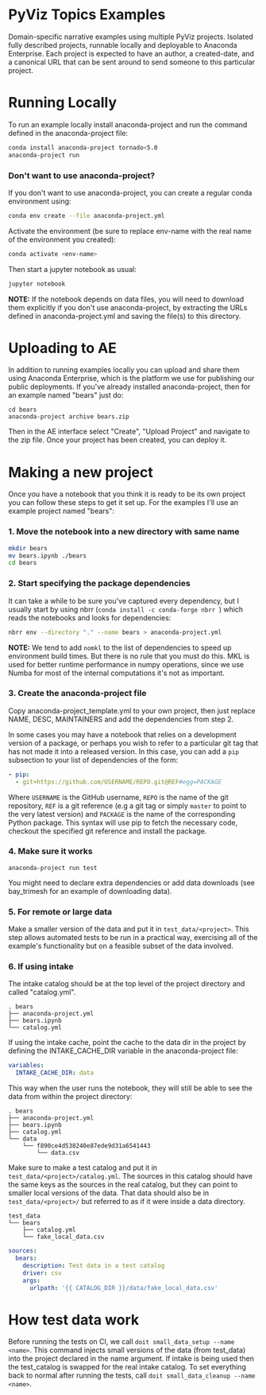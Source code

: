 # PyViz Topics Examples

Domain-specific narrative examples using multiple PyViz projects.
Isolated fully described projects, runnable locally and deployable
to Anaconda Enterprise. Each project is expected to have an author,
a created-date, and a canonical URL that can be sent around to send
someone to this particular project.

# Running Locally

To run an example locally install anaconda-project and run the
command defined in the anaconda-project file:

```bash
conda install anaconda-project tornado<5.0
anaconda-project run
```

### Don't want to use anaconda-project?
If you don't want to use anaconda-project, you can create a regular
conda environment using:

```bash
conda env create --file anaconda-project.yml
```

Activate the environment (be sure to replace env-name with the real
name of the environment you created):

```bash
conda activate <env-name>
```

Then start a jupyter notebook as usual:

```bash
jupyter notebook
```

**NOTE:** If the notebook depends on data files, you will need to
download them explicitly if you don't use anaconda-project, by
extracting the URLs defined in anaconda-project.yml and saving
the file(s) to this directory.

# Uploading to AE
In addition to running examples locally you can upload and share them
using Anaconda Enterprise, which is the platform we use for publishing
our public deployments. If you've already installed anaconda-project,
then for an example named "bears" just do:

```
cd bears
anaconda-project archive bears.zip
```

Then in the AE interface select "Create", "Upload Project" and navigate
to the zip file. Once your project has been created, you can deploy it.

# Making a new project

Once you have a notebook that you think it is ready to be its own project
you can follow these steps to get it set up. For the examples I'll use
an example project named "bears":

### 1. Move the notebook into a new directory with same name

```bash
mkdir bears
mv bears.ipynb ./bears
cd bears
```

### 2. Start specifying the package dependencies

It can take a while to be sure you've captured every dependency, but I
usually start by using nbrr (`conda install -c conda-forge nbrr `) which
reads the notebooks and looks for dependencies:

```bash
nbrr env --directory "." --name bears > anaconda-project.yml
```

**NOTE:** We tend to add `nomkl` to the list of dependencies to speed up
environment build times. But there is no rule that you must do this.
MKL is used for better runtime performance in numpy operations, since we
use Numba for most of the internal computations it's not as important.

### 3. Create the anaconda-project file

Copy anaconda-project_template.yml to your own project, then just
replace NAME, DESC, MAINTAINERS and add the dependencies from step 2.

In some cases you may have a notebook that relies on a development
version of a package, or perhaps you wish to refer to a particular git
tag that has not made it into a released version. In this case, you can
add a `pip` subsection to your list of dependencies of the form:

```yaml
- pip:
  - git+https://github.com/USERNAME/REPO.git@REF#egg=PACKAGE
```

Where `USERNAME` is the GitHub username, `REPO` is the name of the git
repository, `REF` is a git reference (e.g a git tag or simply `master`
to point to the very latest version) and `PACKAGE` is the name of the
corresponding Python package. This syntax will use pip to fetch the
necessary code, checkout the specified git reference and install the
package.

### 4. Make sure it works

```
anaconda-project run test
```

You might need to declare extra dependencies or add data
downloads (see bay_trimesh for an example of downloading data).

### 5. For remote or large data

Make a smaller version of the data and put it in `test_data/<project>`. This
step allows automated tests to be run in a practical way, exercising all
of the example's functionality but on a feasible subset of the data involved.

### 6. If using intake

The intake catalog should be at the top level of the project directory and
called "catalog.yml".

```
. bears
├── anaconda-project.yml
├── bears.ipynb
└── catalog.yml
```

If using the intake cache, point the cache to the data dir in the project
by defining the INTAKE_CACHE_DIR variable in the anaconda-project file:

```yaml
variables:
  INTAKE_CACHE_DIR: data
```

This way when the user runs the notebook, they will still be able to see
the data from within the project directory:

```
. bears
├── anaconda-project.yml
├── bears.ipynb
├── catalog.yml
└── data
    └── f890ce4d538240e87ede9d31a6541443
        └── data.csv
```

Make sure to make a test catalog and put it in `test_data/<project>/catalog.yml`.
The sources in this catalog should have the same keys as the sources in the
real catalog, but they can point to smaller local versions of the data. That
data should also be in `test_data/<project>/` but referred to as if it were
inside a data directory.

```
test_data
└── bears
    ├── catalog.yml
    └── fake_local_data.csv
```

```yaml
sources:
  bears:
    description: Test data in a test catalog
    driver: csv
    args:
      urlpath: '{{ CATALOG_DIR }}/data/fake_local_data.csv'
```

# How test data work
Before running the tests on CI, we call `doit small_data_setup --name <name>`.
This command injects small versions of the data (from test_data) into the
project declared in the name argument. If intake is being used then the
test_catalog is swapped for the real intake catalog. To set everything
back to normal after running the tests, call `doit small_data_cleanup --name <name>`.
